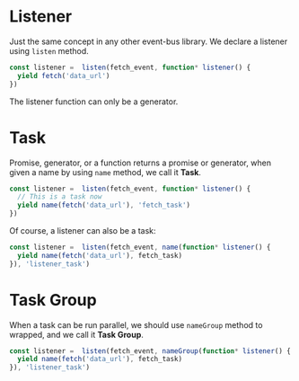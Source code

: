 # Listener

Just the same concept in any other event-bus library. We declare a listener using `listen` method.

```javascript
const listener =  listen(fetch_event, function* listener() {
  yield fetch('data_url')
})
```

The listener function can only be a generator.

# Task

Promise, generator, or a function returns a promise or generator, when given a name by using `name` method, we call it **Task**.

```javascript
const listener =  listen(fetch_event, function* listener() {
  // This is a task now
  yield name(fetch('data_url'), 'fetch_task')
})
```

Of course, a listener can also be a task:

```javascript
const listener =  listen(fetch_event, name(function* listener() {
  yield name(fetch('data_url'), fetch_task)
}), 'listener_task')
```

# Task Group

When a task can be run parallel, we should use `nameGroup` method to wrapped, and we call it **Task Group**.

```javascript
const listener =  listen(fetch_event, nameGroup(function* listener() {
  yield name(fetch('data_url'), fetch_task)
}), 'listener_task')
```